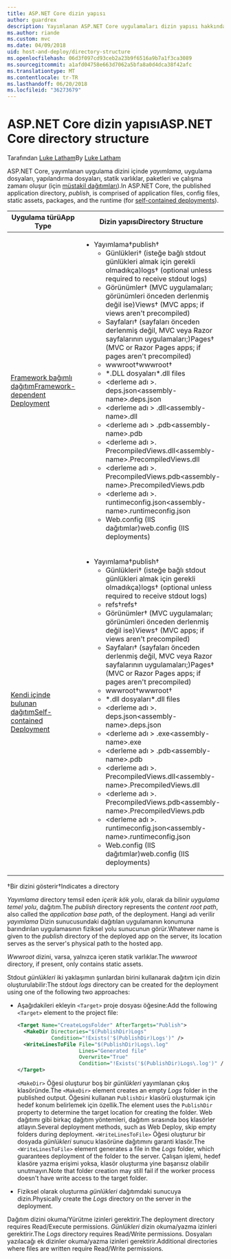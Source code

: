 ```yaml
---
title: ASP.NET Core dizin yapısı
author: guardrex
description: Yayımlanan ASP.NET Core uygulamaları dizin yapısı hakkında bilgi edinin.
ms.author: riande
ms.custom: mvc
ms.date: 04/09/2018
uid: host-and-deploy/directory-structure
ms.openlocfilehash: 06d3f097cd93ceb2a23b9f6516a9b7a1f3ca3089
ms.sourcegitcommit: a1afd04758e663d7062a5bfa8a0d4dca38f42afc
ms.translationtype: MT
ms.contentlocale: tr-TR
ms.lasthandoff: 06/20/2018
ms.locfileid: "36273679"
---
```

# <a name="aspnet-core-directory-structure"></a><span data-ttu-id="13f47-103">ASP.NET Core dizin yapısı</span><span class="sxs-lookup"><span data-stu-id="13f47-103">ASP.NET Core directory structure</span></span>

<span data-ttu-id="13f47-104">Tarafından [Luke Latham](https://github.com/guardrex)</span><span class="sxs-lookup"><span data-stu-id="13f47-104">By [Luke Latham](https://github.com/guardrex)</span></span>

<span data-ttu-id="13f47-105">ASP.NET Core, yayımlanan uygulama dizini içinde *yayımlama*, uygulama dosyaları, yapılandırma dosyaları, statik varlıklar, paketleri ve çalışma zamanı oluşur (için [müstakil dağıtımları](/dotnet/core/deploying/#self-contained-deployments-scd)).</span><span class="sxs-lookup"><span data-stu-id="13f47-105">In ASP.NET Core, the published application directory, *publish*, is comprised of application files, config files, static assets, packages, and the runtime (for [self-contained deployments](/dotnet/core/deploying/#self-contained-deployments-scd)).</span></span>


| <span data-ttu-id="13f47-106">Uygulama türü</span><span class="sxs-lookup"><span data-stu-id="13f47-106">App Type</span></span> | <span data-ttu-id="13f47-107">Dizin yapısı</span><span class="sxs-lookup"><span data-stu-id="13f47-107">Directory Structure</span></span> |
| -------- | ------------------- |
| [<span data-ttu-id="13f47-108">Framework bağımlı dağıtım</span><span class="sxs-lookup"><span data-stu-id="13f47-108">Framework-dependent Deployment</span></span>](/dotnet/core/deploying/#framework-dependent-deployments-fdd) | <ul><li><span data-ttu-id="13f47-109">Yayımlama&dagger;</span><span class="sxs-lookup"><span data-stu-id="13f47-109">publish&dagger;</span></span><ul><li><span data-ttu-id="13f47-110">Günlükleri&dagger; (isteğe bağlı stdout günlükleri almak için gerekli olmadıkça)</span><span class="sxs-lookup"><span data-stu-id="13f47-110">logs&dagger; (optional unless required to receive stdout logs)</span></span></li><li><span data-ttu-id="13f47-111">Görünümler&dagger; (MVC uygulamaları; görünümleri önceden derlenmiş değil ise)</span><span class="sxs-lookup"><span data-stu-id="13f47-111">Views&dagger; (MVC apps; if views aren't precompiled)</span></span></li><li><span data-ttu-id="13f47-112">Sayfaları&dagger; (sayfaları önceden derlenmiş değil, MVC veya Razor sayfalarının uygulamaları;)</span><span class="sxs-lookup"><span data-stu-id="13f47-112">Pages&dagger; (MVC or Razor Pages apps; if pages aren't precompiled)</span></span></li><li><span data-ttu-id="13f47-113">wwwroot&dagger;</span><span class="sxs-lookup"><span data-stu-id="13f47-113">wwwroot&dagger;</span></span></li><li><span data-ttu-id="13f47-114">\*\.DLL dosyaları</span><span class="sxs-lookup"><span data-stu-id="13f47-114">\*\.dll files</span></span></li><li><span data-ttu-id="13f47-115">\<derleme adı >. deps.json</span><span class="sxs-lookup"><span data-stu-id="13f47-115">\<assembly-name>.deps.json</span></span></li><li><span data-ttu-id="13f47-116">\<derleme adı > .dll</span><span class="sxs-lookup"><span data-stu-id="13f47-116">\<assembly-name>.dll</span></span></li><li><span data-ttu-id="13f47-117">\<derleme adı > .pdb</span><span class="sxs-lookup"><span data-stu-id="13f47-117">\<assembly-name>.pdb</span></span></li><li><span data-ttu-id="13f47-118">\<derleme adı >. PrecompiledViews.dll</span><span class="sxs-lookup"><span data-stu-id="13f47-118">\<assembly-name>.PrecompiledViews.dll</span></span></li><li><span data-ttu-id="13f47-119">\<derleme adı >. PrecompiledViews.pdb</span><span class="sxs-lookup"><span data-stu-id="13f47-119">\<assembly-name>.PrecompiledViews.pdb</span></span></li><li><span data-ttu-id="13f47-120">\<derleme adı >. runtimeconfig.json</span><span class="sxs-lookup"><span data-stu-id="13f47-120">\<assembly-name>.runtimeconfig.json</span></span></li><li><span data-ttu-id="13f47-121">Web.config (IIS dağıtımlar)</span><span class="sxs-lookup"><span data-stu-id="13f47-121">web.config (IIS deployments)</span></span></li></ul></li></ul> |
| [<span data-ttu-id="13f47-122">Kendi içinde bulunan dağıtım</span><span class="sxs-lookup"><span data-stu-id="13f47-122">Self-contained Deployment</span></span>](/dotnet/core/deploying/#self-contained-deployments-scd) | <ul><li><span data-ttu-id="13f47-123">Yayımlama&dagger;</span><span class="sxs-lookup"><span data-stu-id="13f47-123">publish&dagger;</span></span><ul><li><span data-ttu-id="13f47-124">Günlükleri&dagger; (isteğe bağlı stdout günlükleri almak için gerekli olmadıkça)</span><span class="sxs-lookup"><span data-stu-id="13f47-124">logs&dagger; (optional unless required to receive stdout logs)</span></span></li><li><span data-ttu-id="13f47-125">refs&dagger;</span><span class="sxs-lookup"><span data-stu-id="13f47-125">refs&dagger;</span></span></li><li><span data-ttu-id="13f47-126">Görünümler&dagger; (MVC uygulamaları; görünümleri önceden derlenmiş değil ise)</span><span class="sxs-lookup"><span data-stu-id="13f47-126">Views&dagger; (MVC apps; if views aren't precompiled)</span></span></li><li><span data-ttu-id="13f47-127">Sayfaları&dagger; (sayfaları önceden derlenmiş değil, MVC veya Razor sayfalarının uygulamaları;)</span><span class="sxs-lookup"><span data-stu-id="13f47-127">Pages&dagger; (MVC or Razor Pages apps; if pages aren't precompiled)</span></span></li><li><span data-ttu-id="13f47-128">wwwroot&dagger;</span><span class="sxs-lookup"><span data-stu-id="13f47-128">wwwroot&dagger;</span></span></li><li><span data-ttu-id="13f47-129">\*.dll dosyaları</span><span class="sxs-lookup"><span data-stu-id="13f47-129">\*.dll files</span></span></li><li><span data-ttu-id="13f47-130">\<derleme adı >. deps.json</span><span class="sxs-lookup"><span data-stu-id="13f47-130">\<assembly-name>.deps.json</span></span></li><li><span data-ttu-id="13f47-131">\<derleme adı > .exe</span><span class="sxs-lookup"><span data-stu-id="13f47-131">\<assembly-name>.exe</span></span></li><li><span data-ttu-id="13f47-132">\<derleme adı > .pdb</span><span class="sxs-lookup"><span data-stu-id="13f47-132">\<assembly-name>.pdb</span></span></li><li><span data-ttu-id="13f47-133">\<derleme adı >. PrecompiledViews.dll</span><span class="sxs-lookup"><span data-stu-id="13f47-133">\<assembly-name>.PrecompiledViews.dll</span></span></li><li><span data-ttu-id="13f47-134">\<derleme adı >. PrecompiledViews.pdb</span><span class="sxs-lookup"><span data-stu-id="13f47-134">\<assembly-name>.PrecompiledViews.pdb</span></span></li><li><span data-ttu-id="13f47-135">\<derleme adı >. runtimeconfig.json</span><span class="sxs-lookup"><span data-stu-id="13f47-135">\<assembly-name>.runtimeconfig.json</span></span></li><li><span data-ttu-id="13f47-136">Web.config (IIS dağıtımlar)</span><span class="sxs-lookup"><span data-stu-id="13f47-136">web.config (IIS deployments)</span></span></li></ul></li></ul> |

<span data-ttu-id="13f47-137">&dagger;Bir dizini gösterir</span><span class="sxs-lookup"><span data-stu-id="13f47-137">&dagger;Indicates a directory</span></span>

<span data-ttu-id="13f47-138">*Yayımlama* directory temsil eden *içerik kök yolu*, olarak da bilinir *uygulama temel yolu*, dağıtım.</span><span class="sxs-lookup"><span data-stu-id="13f47-138">The *publish* directory represents the *content root path*, also called the *application base path*, of the deployment.</span></span> <span data-ttu-id="13f47-139">Hangi adı verilir *yayımlama* Dizin sunucusundaki dağıtılan uygulamanın konumuna barındırılan uygulamasının fiziksel yolu sunucunun görür.</span><span class="sxs-lookup"><span data-stu-id="13f47-139">Whatever name is given to the *publish* directory of the deployed app on the server, its location serves as the server's physical path to the hosted app.</span></span>

<span data-ttu-id="13f47-140">*Wwwroot* dizini, varsa, yalnızca içeren statik varlıklar.</span><span class="sxs-lookup"><span data-stu-id="13f47-140">The *wwwroot* directory, if present, only contains static assets.</span></span>

<span data-ttu-id="13f47-141">Stdout *günlükleri* iki yaklaşımın şunlardan birini kullanarak dağıtım için dizin oluşturulabilir:</span><span class="sxs-lookup"><span data-stu-id="13f47-141">The stdout *logs* directory can be created for the deployment using one of the following two approaches:</span></span>

* <span data-ttu-id="13f47-142">Aşağıdakileri ekleyin `<Target>` proje dosyası öğesine:</span><span class="sxs-lookup"><span data-stu-id="13f47-142">Add the following `<Target>` element to the project file:</span></span>

   ```xml
   <Target Name="CreateLogsFolder" AfterTargets="Publish">
     <MakeDir Directories="$(PublishDir)Logs" 
              Condition="!Exists('$(PublishDir)Logs')" />
     <WriteLinesToFile File="$(PublishDir)Logs\.log" 
                       Lines="Generated file" 
                       Overwrite="True" 
                       Condition="!Exists('$(PublishDir)Logs\.log')" />
   </Target>
   ```

   <span data-ttu-id="13f47-143">`<MakeDir>` Öğesi oluşturur boş bir *günlükleri* yayımlanan çıkış klasöründe.</span><span class="sxs-lookup"><span data-stu-id="13f47-143">The `<MakeDir>` element creates an empty *Logs* folder in the published output.</span></span> <span data-ttu-id="13f47-144">Öğesini kullanan `PublishDir` klasörü oluşturmak için hedef konum belirlemek için özellik.</span><span class="sxs-lookup"><span data-stu-id="13f47-144">The element uses the `PublishDir` property to determine the target location for creating the folder.</span></span> <span data-ttu-id="13f47-145">Web dağıtımı gibi birkaç dağıtım yöntemleri, dağıtım sırasında boş klasörler atlayın.</span><span class="sxs-lookup"><span data-stu-id="13f47-145">Several deployment methods, such as Web Deploy, skip empty folders during deployment.</span></span> <span data-ttu-id="13f47-146">`<WriteLinesToFile>` Öğesi oluşturur bir dosyada *günlükleri* sunucu klasörüne dağıtımını garanti klasör.</span><span class="sxs-lookup"><span data-stu-id="13f47-146">The `<WriteLinesToFile>` element generates a file in the *Logs* folder, which guarantees deployment of the folder to the server.</span></span> <span data-ttu-id="13f47-147">Çalışan işlemi, hedef klasöre yazma erişimi yoksa, klasör oluşturma yine başarısız olabilir unutmayın.</span><span class="sxs-lookup"><span data-stu-id="13f47-147">Note that folder creation may still fail if the worker process doesn't have write access to the target folder.</span></span>

* <span data-ttu-id="13f47-148">Fiziksel olarak oluşturma *günlükleri* dağıtımdaki sunucuya dizin.</span><span class="sxs-lookup"><span data-stu-id="13f47-148">Physically create the *Logs* directory on the server in the deployment.</span></span>

<span data-ttu-id="13f47-149">Dağıtım dizini okuma/Yürütme izinleri gerektirir.</span><span class="sxs-lookup"><span data-stu-id="13f47-149">The deployment directory requires Read/Execute permissions.</span></span> <span data-ttu-id="13f47-150">*Günlükleri* dizin okuma/yazma izinleri gerektirir.</span><span class="sxs-lookup"><span data-stu-id="13f47-150">The *Logs* directory requires Read/Write permissions.</span></span> <span data-ttu-id="13f47-151">Dosyaları yazılacağı ek dizinler okuma/yazma izinleri gerektirir.</span><span class="sxs-lookup"><span data-stu-id="13f47-151">Additional directories where files are written require Read/Write permissions.</span></span>
